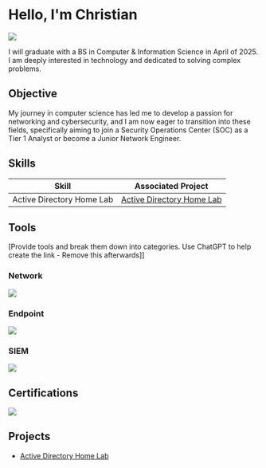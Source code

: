 # Hello, I'm Christian
<a href="hwww.linkedin.com/in/christianclarkva"><img src="https://img.shields.io/badge/-LinkedIn-0072b1?&style=for-the-badge&logo=linkedin&logoColor=white" /></a>

I will graduate with a BS in Computer & Information Science in April of 2025. I am deeply interested in technology and dedicated to solving complex problems.

## Objective

My journey in computer science has led me to develop a passion for networking and cybersecurity, and I am now eager to transition into these fields, specifically aiming to join a Security Operations Center (SOC) as a Tier 1 Analyst or become a Junior Network Engineer.

## Skills

| Skill                                         | Associated Project         |
|-----------------------------------------------|----------------------------|
| Active Directory Home Lab          | <a href="https://github.com/christianclark123/Active-Directory/tree/main">Active Directory Home Lab </a> |

## Tools
[Provide tools and break them down into categories. Use ChatGPT to help create the link - Remove this afterwards]]

### Network
<div>
    <img src="https://img.shields.io/badge/-Wireshark-1679A7?&style=for-the-badge&logo=Wireshark&logoColor=white" />
</div>

### Endpoint
<div>
    <img src="https://img.shields.io/badge/-Microsoft_Defender_for_Endpoint-00A4EF?&style=for-the-badge&logo=Microsoft&logoColor=white" />
</div>

### SIEM
<div>
    <img src="https://img.shields.io/badge/-Splunk-000000?&style=for-the-badge&logo=Splunk&logoColor=white" />
</div>

## Certifications
<div>
<img src="https://img.shields.io/badge/-Security%2B-FF0000?&style=for-the-badge&logo=CompTIA&logoColor=white" />
</div>

## Projects
- <a href="https://github.com/christianclark123/Active-Directory/tree/main">Active Directory Home Lab </a>
